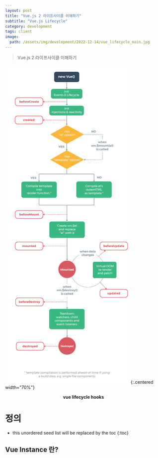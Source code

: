 ```yaml
---
layout: post
title: "Vue.js 2 라이프사이클 이해하기"
subtitle: "Vue.js Lifecycle"
category: development
tags: client
image:
  path: /assets/img/development/2022-12-14/vue_lifecycle_main.jpg
---
```

> Vue.js 2 라이프사이클 이해하기

![vue2-lifecycle](/assets/img/development/2022-12-14/vue2_lifecycle_diagram.png){:.centered width="70%"}

**<center>vue lifecycle hooks</center>**

# 정의

* this unordered seed list will be replaced by the toc
{:toc}

## Vue Instance 란?
